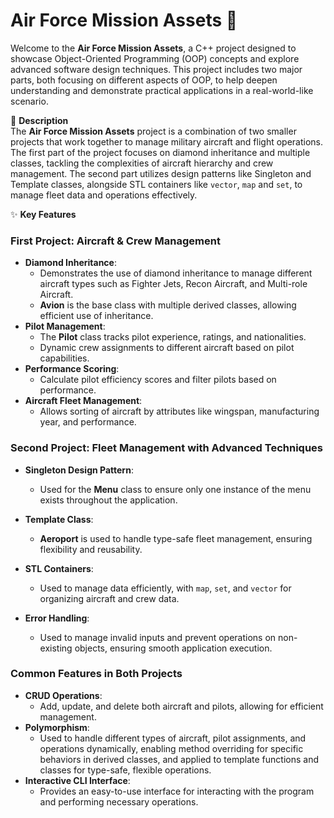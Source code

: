 # Air Force Mission Assets 🚀

Welcome to the **Air Force Mission Assets**, a C++ project designed to showcase Object-Oriented Programming (OOP) concepts and explore advanced software design techniques. This project includes two major parts, both focusing on different aspects of OOP, to help deepen understanding and demonstrate practical applications in a real-world-like scenario.

📝 **Description**  
The **Air Force Mission Assets** project is a combination of two smaller projects that work together to manage military aircraft and flight operations. The first part of the project focuses on diamond inheritance and multiple classes, tackling the complexities of aircraft hierarchy and crew management. The second part utilizes design patterns like Singleton and Template classes, alongside STL containers like `vector`, `map` and `set`, to manage fleet data and operations effectively.

✨ **Key Features**  

### **First Project: Aircraft & Crew Management**
- **Diamond Inheritance**:  
  - Demonstrates the use of diamond inheritance to manage different aircraft types such as Fighter Jets, Recon Aircraft, and Multi-role Aircraft.
  - **Avion** is the base class with multiple derived classes, allowing efficient use of inheritance.
- **Pilot Management**:  
  - The **Pilot** class tracks pilot experience, ratings, and nationalities.
  - Dynamic crew assignments to different aircraft based on pilot capabilities.
- **Performance Scoring**:  
  - Calculate pilot efficiency scores and filter pilots based on performance.
- **Aircraft Fleet Management**:  
  - Allows sorting of aircraft by attributes like wingspan, manufacturing year, and performance.
  
### **Second Project: Fleet Management with Advanced Techniques**
- **Singleton Design Pattern**:  
  - Used for the **Menu** class to ensure only one instance of the menu exists throughout the application.
- **Template Class**:  
  - **Aeroport<T>** is used to handle type-safe fleet management, ensuring flexibility and reusability.
- **STL Containers**:  
  - Used to manage data efficiently, with `map`, `set`, and `vector` for organizing aircraft and crew data.

- **Error Handling**:
  - Used to manage invalid inputs and prevent operations on non-existing objects, ensuring smooth application execution.

### **Common Features in Both Projects**
- **CRUD Operations**:  
  - Add, update, and delete both aircraft and pilots, allowing for efficient management.
- **Polymorphism**:  
  - Used to handle different types of aircraft, pilot assignments, and operations dynamically, enabling method overriding for specific behaviors in derived classes, and applied to template functions and classes for type-safe, flexible operations.
- **Interactive CLI Interface**:  
  - Provides an easy-to-use interface for interacting with the program and performing necessary operations.
  


